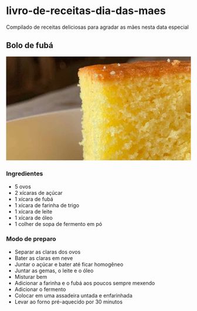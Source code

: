 # livro-de-receitas-dia-das-maes
Compilado de receitas deliciosas para agradar as mães nesta data especial

## Bolo de fubá

![Bolo de fubá](imgs/bolo-de-fuba.jpeg?raw=true)

### Ingredientes
 - 5 ovos
 - 2 xícaras de açúcar
 - 1 xícara de fubá
 - 1 xícara de farinha de trigo
 - 1 xícara de leite
 - 1 xícara de óleo
 - 1 colher de sopa de fermento em pó

### Modo de preparo
 - Separar as claras dos ovos
 - Bater as claras em neve
 - Juntar o açúcar e bater até ficar homogêneo
 - Juntar as gemas, o leite e o óleo
 - Misturar bem
 - Adicionar a farinha e o fubá aos poucos sempre mexendo
 - Adicionar o fermento
 - Colocar em uma assadeira untada e enfarinhada
 - Levar ao forno pré-aquecido por 30 minutos
